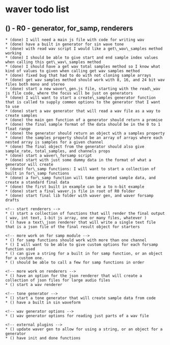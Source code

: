 # waver todo list

## () - R0 - generator, for_samp, renderers
    * (done) I will need a main js file with code for writing wav
    * (done) have a built in generator for sin wave tone
    * (done) with read wav script I would like a get\_wav\_samples method working    
    * (done) I should be able to give start and end sample index values when calling this get\_wav\_samples method
    * (done) I should have a get wav total samples method so I know what kind of values to given when calling get wav samples method
    * (done) fixed bug that had to do with not cloning sample arrays
    * (done) get wav samples method should work with 8, 16, and 24 bit wav files both mono and stereo
    * (done) start a new waver\_gen.js file, starting with the read\_wav js file code, where the focus will be just on generators
    * (done) I will want to start a create\_samples generator function that is called to supply common options to the generator that I want to use
    * (done) start a wav generator that will read a wav file as a way to create samples
    * (done) the main gen function of a generator should return a promise
    * (done) the final sample format of the data should be in the 0 to 1 float range
    * (done) the generator should return an object with a samples property
    * (done) the samples property should be an array of arrays where each nested array is samples for a given channel
    * (done) The final object from the generator should also give sample_rate, total_samples, and channels props
    * (done) start a waver\_forsamp script
    * (done) start with just some dummy data in the format of what a generator will create
    * (done) for\_samp functions: I will want to start a collection of built in for\_samp functions
    * (done) a for\_samp function will take generated sample data, and create a standard final data
    * (done) the first built in example can be a to n-bit example
    * (done) start a final waver.js file in root of R0 folder
    * (done) start final lib folder with waver gen, and waver forsamp drafts
    
    <!-- start renderers -->
    * () start a collection of functions that will render the final output ( wav, int text, 1-bit js array, one or many files, whatever ) 
    * () have a text\_json renderer that will write a single text file that is a json file of the final result object for starters
    
    <!-- more work on for samp module -->
    * () for samp functions should work with more than one channel
    * () I will want to be able to give custom options for each forsamp function used
    * () can give a string for a built in for samp function, or an object for a custom one.
    * () should be able to call a few for samp functions in order
    
    <!-- more work on renderers -->
    * () have an option for the json renderer that will create a collection of json files for large audio files
    * () start a wav renderer
    
    <!-- tone generator -->
    * () start a tone generator that will create sample data from code
    * () have a built in sin waveform
    
    <!-- wav generator options -->
    * () wav generator options for reading just parts of a wav file
       
    <!-- external plugins -->
    * () update waver gen to allow for using a string, or an object for a generator
    * () have init and done functions
    
